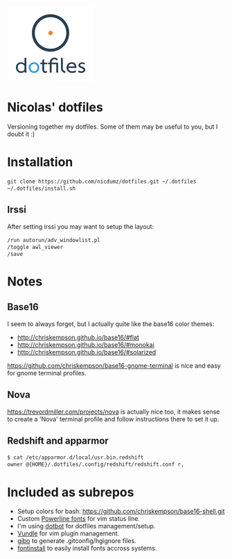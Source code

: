 ![Logo](logo_200.png "Logo")

# Nicolas' dotfiles

Versioning together my dotfiles. Some of them may be useful to you, but I doubt
it :)

# Installation

    git clone https://github.com/nicdumz/dotfiles.git ~/.dotfiles
    ~/.dotfiles/install.sh

## Irssi

After setting irssi you may want to setup the layout:

    /run autorun/adv_windowlist.pl
    /toggle awl_viewer
    /save

# Notes

## Base16

I seem to always forget, but I actually quite like the base16 color themes:

-   http://chriskempson.github.io/base16/#flat
-   http://chriskempson.github.io/base16/#monokai
-   http://chriskempson.github.io/base16/#solarized

https://github.com/chriskempson/base16-gnome-terminal is nice and easy for gnome
terminal profiles.

## Nova

https://trevordmiller.com/projects/nova is actually nice too, it makes sense to
create a 'Nova' terminal profile and follow instructions there to set it up.

## Redshift and apparmor

```
$ cat /etc/apparmor.d/local/usr.bin.redshift
owner @{HOME}/.dotfiles/.config/redshift/redshift.conf r,
```

# Included as subrepos

-   Setup colors for bash: https://github.com/chriskempson/base16-shell.git
-   Custom [Powerline fonts](https://github.com/powerline/fonts) for vim status
    line.
-   I'm using [dotbot](https://github.com/anishathalye/dotbot) for dotfiles
    management/setup.
-   [Vundle](https://github.com/gmarik/vundle) for vim plugin management.
-   [gibo](https://github.com/simonwhitaker/gibo) to generate
    .gitconfig/hgignore files.
-   [fontinstall](https://github.com/nicdumz/fontinstall) to easily install
    fonts accross systems.
